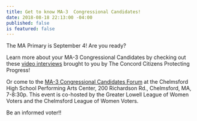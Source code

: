 ```yaml
---
title: Get to know MA-3  Congressional Candidates!
date: 2018-08-18 22:13:00 -04:00
published: false
is featured: false
---
```


The MA Primary is September 4!  Are you ready?

Learn more about your MA-3 Congressional Candidates by checking out these [video interviews](https://www.youtube.com/channel/UCV93nK968mUZAj7T88ui99A) brought to you by The Concord Citizens Protecting Progress!

Or come to the [MA-3 Congressional Candidates Forum](https://www.facebook.com/events/1828609237221082/) at the Chelmsford High School Performing Arts Center, 200 Richardson Rd., Chelmsford, MA, 7-8:30p.  This event is co-hosted by the Greater Lowell League of Women Voters and the Chelmsford League of Women Voters.

Be an informed voter!!